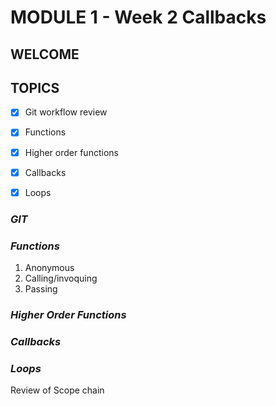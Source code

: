 # MODULE 1 - Week 2 Callbacks

## WELCOME 

## TOPICS
- [x] Git workflow review
- [x] Functions
- [x] Higher order functions
- [x] Callbacks
- [x] Loops


### *GIT*

### *Functions*
1. Anonymous
2. Calling/invoquing
3. Passing

### *Higher Order Functions*

### *Callbacks*

### *Loops*
Review of Scope chain


